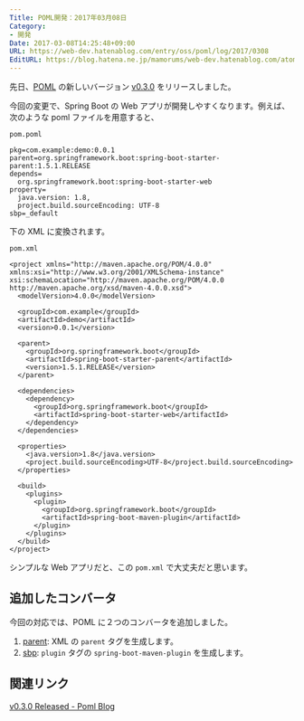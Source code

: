 ```yaml
---
Title: POML開発：2017年03月08日
Category:
- 開発
Date: 2017-03-08T14:25:48+09:00
URL: https://web-dev.hatenablog.com/entry/oss/poml/log/2017/0308
EditURL: https://blog.hatena.ne.jp/mamorums/web-dev.hatenablog.com/atom/entry/10328749687224942352
---
```


先日、[POML](https://github.com/mamorum/poml) の新しいバージョン [v0.3.0](https://github.com/mamorum/poml/releases/tag/v0.3.0) をリリースしました。

今回の変更で、Spring Boot の Web アプリが開発しやすくなります。例えば、次のような poml ファイルを用意すると、


`pom.poml`

```
pkg=com.example:demo:0.0.1
parent=org.springframework.boot:spring-boot-starter-parent:1.5.1.RELEASE
depends=
  org.springframework.boot:spring-boot-starter-web
property=
  java.version: 1.8,
  project.build.sourceEncoding: UTF-8
sbp=_default
```

下の XML に変換されます。

`pom.xml`

```
<project xmlns="http://maven.apache.org/POM/4.0.0" xmlns:xsi="http://www.w3.org/2001/XMLSchema-instance" xsi:schemaLocation="http://maven.apache.org/POM/4.0.0 http://maven.apache.org/xsd/maven-4.0.0.xsd">
  <modelVersion>4.0.0</modelVersion>

  <groupId>com.example</groupId>
  <artifactId>demo</artifactId>
  <version>0.0.1</version>

  <parent>
    <groupId>org.springframework.boot</groupId>
    <artifactId>spring-boot-starter-parent</artifactId>
    <version>1.5.1.RELEASE</version>
  </parent>

  <dependencies>
    <dependency>
      <groupId>org.springframework.boot</groupId>
      <artifactId>spring-boot-starter-web</artifactId>
    </dependency>
  </dependencies>

  <properties>
    <java.version>1.8</java.version>
    <project.build.sourceEncoding>UTF-8</project.build.sourceEncoding>
  </properties>

  <build>
    <plugins>
      <plugin>
        <groupId>org.springframework.boot</groupId>
        <artifactId>spring-boot-maven-plugin</artifactId>
      </plugin>
    </plugins>
  </build>
</project>
```

シンプルな Web アプリだと、この `pom.xml` で大丈夫だと思います。


## 追加したコンバータ
今回の対応では、POML に２つのコンバータを追加しました。

1. [parent](https://github.com/mamorum/poml/wiki/parent): XML の `parent` タグを生成します。
2. [sbp](https://github.com/mamorum/poml/wiki/sbp): `plugin` タグの `spring-boot-maven-plugin` を生成します。


## 関連リンク
[v0.3.0 Released - Poml Blog](http://java-poml.blogspot.com/2017/03/08-v0.3.0-Released.html)
